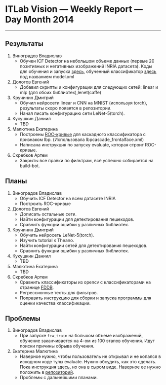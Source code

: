 # ITLab Vision — Weekly Report — Day Month 2014

----------------

## Результаты

  1. Виноградов Владислав
     - Обучен ICF Detector на небольшом объеме данных (первые 20 позитивных и негативных изображений INRIA датасета). Коды для обучения и запуска [здесь](https://github.com/VladVin/obj-detect-classifiers/tree/master/src/icfdetector), обученный классификатор [здесь](https://github.com/VladVin/obj-detect-classifiers/tree/master/trained-classifiers/icfdetector) под названием model.xml
  1. Долотов Евгений
     - Добавил скрипты и конфигурации для следующих сетей: linear и mlp (для обоих библиотек),lenet(caffe)
  1. Кручинин Дмитрий
     - Обучил нейросети linear и CNN на MNIST (используя torch), результаты скоро появятся в репозитории.
     - Начал писать конфигурацию сети LeNet-5(torch).
  1. Кукушкин Даниил
     - TBD
  1. Малютина Екатерина
     - Построены [ROC-кривые](https://docs.google.com/drawings/d/116nSfR1GNN4WUtLwvzEC5xlCi4aGWy1Cl3t9IiZj0mE/edit) для каскадного классификатора с признаком lbp. (Использовала lbpcascade_frontalface.xml)
     - Написана инструкция по запуску evaluate, которая строит ROC-кривые.
  1. Скребков Артем
     - Закрыты все правки по фильтрам, всё успешно собирается на build-bot.

## Планы

  1. Виноградов Владислав
     - Обучить ICF Detector на всем датасете INRIA
     - Построить ROC-кривые
  1. Долотов Евгений
     - Дописать остальные сети.
     - Найти конфигурации для детектирования пешеходов. 
     - Сравнить функции ошибки у различных библиотек.
  1. Кручинин Дмитрий
     - Обучить нейросеть LeNet-5(torch).
     - Изучить tutorial к Theano.
     - Найти конфигурации сетей для детектирования пешеходов.
     - Сравнить функции ошибки у различных библиотек.
  1. Кукушкин Даниил
     - TBD
  1. Малютина Екатерина
     - TBD
  1. Скребков Артем
     - Сравнить классификаторы из opencv с классификаторами на странице [FDDB](http://vis-www.cs.umass.edu/fddb/results.html).
     - Регрессионные тесты для фильтров.
     - Поправить инструкцию для сборки и запуска программы для оценки качества классификации.


## Проблемы

  1. Виноградов Владислав
     - При запуске `fcw_train` на большом объеме изображений, обучение заканчивается на 4-ом из 100 этапов обучения. Идут поиски причины обрыва обучения.
1. Екатерина Малютина
     - Наверное нужно, чтобы пользователь не открывал и не копался в исходном коде тулы evaluate. Нужно обсудить, как это сделать. Пока инструкция [здесь](https://docs.google.com/document/d/1GL4eog24T4fKL0_b12TUz3jOKqE3yL_MGD6pPcwg7Xw/edit), но она в сыром виде. Наверное ее нужно положить в [репозиторий](https://github.com/kirill-kornyakov/fddb-evaluation).
     - Проблемы с дальнейшими планами. 

